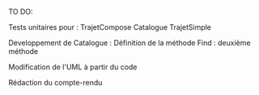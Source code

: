 TO DO:

Tests unitaires pour :
	TrajetCompose
	Catalogue
	TrajetSimple

Developpement de Catalogue :
	Définition de la méthode Find : deuxième méthode

Modification de l'UML à partir du code 

Rédaction du compte-rendu
